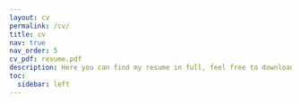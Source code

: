 ```yaml
---
layout: cv
permalink: /cv/
title: cv
nav: true
nav_order: 5
cv_pdf: resume.pdf
description: Here you can find my resume in full, feel free to download a copy by clicking the pdf icon on the top right of the screen
toc:
  sidebar: left
---
```

